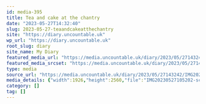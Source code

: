 ```yaml
---
id: media-395
title: Tea and cake at the chantry
date: "2023-05-27T14:32:40"
slug: 2023-05-27-teaandcakeatthechantry
site: "https://diary.uncountable.uk"
wp_url: "https://diary.uncountable.uk"
root_slug: diary
site_name: My Diary
featured_media_url: "https://media.uncountable.uk/diary/2023/05/27143242/IMG20230527105202-scaled.webp"
featured_media_srcset: "https://media.uncountable.uk/diary/2023/05/27143242/IMG20230527105202-226x300.webp 226w, https://media.uncountable.uk/diary/2023/05/27143242/IMG20230527105202-771x1024.webp 771w, https://media.uncountable.uk/diary/2023/05/27143242/IMG20230527105202-150x150.webp 150w, https://media.uncountable.uk/diary/2023/05/27143242/IMG20230527105202-482x640.webp 482w, https://media.uncountable.uk/diary/2023/05/27143242/IMG20230527105202-scaled.webp 1926w"
type: media
source_url: "https://media.uncountable.uk/diary/2023/05/27143242/IMG20230527105202-scaled.webp"
media_details: {"width":1926,"height":2560,"file":"IMG20230527105202-scaled.webp","filesize":347356,"sizes":{"medium":{"file":"IMG20230527105202-226x300.webp","width":226,"height":300,"filesize":18800,"mime_type":"image/webp","source_url":"https://media.uncountable.uk/diary/2023/05/27143242/IMG20230527105202-226x300.webp"},"large":{"file":"IMG20230527105202-771x1024.webp","width":771,"height":1024,"filesize":111864,"mime_type":"image/webp","source_url":"https://media.uncountable.uk/diary/2023/05/27143242/IMG20230527105202-771x1024.webp"},"thumbnail":{"file":"IMG20230527105202-150x150.webp","width":150,"height":150,"filesize":7612,"mime_type":"image/webp","source_url":"https://media.uncountable.uk/diary/2023/05/27143242/IMG20230527105202-150x150.webp"},"mobwidth":{"file":"IMG20230527105202-482x640.webp","width":482,"height":640,"filesize":57986,"mime_type":"image/webp","source_url":"https://media.uncountable.uk/diary/2023/05/27143242/IMG20230527105202-482x640.webp"},"full":{"file":"IMG20230527105202-scaled.webp","width":1926,"height":2560,"mime_type":"image/webp","source_url":"https://media.uncountable.uk/diary/2023/05/27143242/IMG20230527105202-scaled.webp"}},"image_meta":{"aperture":"0","credit":"","camera":"","caption":"","created_timestamp":"0","copyright":"","focal_length":"0","iso":"0","shutter_speed":"0","title":"","orientation":"0","keywords":[]},"original_image":"IMG20230527105202.webp"}
category: []
tag: []
---
```


